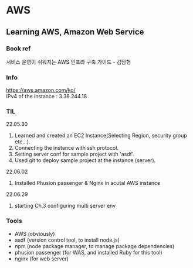 # AWS
## Learning AWS, Amazon Web Service

### Book ref
서비스 운영이 쉬워지는 AWS 인프라 구축 가이드 - 김담형

### Info
<https://aws.amazon.com/ko/> </br>
IPv4 of the instance : 3.38.244.18

### TIL
22.05.30 
1. Learned and created an EC2 Instance(Selecting Region, security group etc...). 
2. Connecting the instance with ssh protocol. 
3. Setting server conf for sample project with 'asdf'.
4. Used git to deploy sample project at the instance (server).

22.06.02
1. Installed Phusion passenger & Nginx in acutal AWS instance

22.06.29
1. starting Ch.3 configuring multi server env

### Tools
- AWS (obviously) </br>
- asdf (version control tool, to install node.js) </br>
- npm (node package manager, to manage package dependencies) </br>
- phusion passenger (for WAS, and installed Ruby for this tool) </br>
- nginx (for web server) </br>
